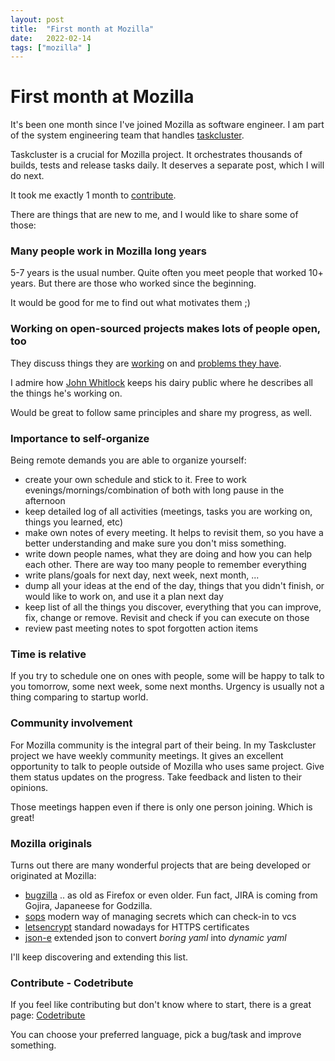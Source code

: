 ```yaml
---
layout: post
title:  "First month at Mozilla"
date:   2022-02-14
tags: ["mozilla" ]
---
```


# First month at Mozilla

It's been one month since I've joined Mozilla as software engineer. I am part of the system engineering team that handles [taskcluster](https://taskcluster.net/).

Taskcluster is a crucial for Mozilla project. It orchestrates thousands of builds, tests and release tasks daily. It deserves a separate post, which I will do next.

It took me exactly 1 month to [contribute](https://github.com/taskcluster/taskcluster/pull/5163).

There are things that are new to me, and I would like to share some of those:

### Many people work in Mozilla long years

5-7 years is the usual number. Quite often you meet people that worked 10+ years. But there are those who worked since the beginning.

It would be good for me to find out what motivates them ;)

### Working on open-sourced projects makes lots of people open, too

They discuss things they are [working](http://www.chesnok.com/daily/2016/03/11/workweek-tc-worker-workweek-recap/) on and [problems they have](https://hassanali.me/2018/05/18/rethinking-our-ui.html).

I admire how [John Whitlock](https://factorialfive.org/2022/01/22/one-more-week-designing-the-next-taskcluster-monitoring-system/) keeps his dairy public where he describes all the things he's working on.

Would be great to follow same principles and share my progress, as well.

### Importance to self-organize

Being remote demands you are able to organize yourself:

- create your own schedule and stick to it. Free to work evenings/mornings/combination of both with long pause in the afternoon
- keep detailed log of all activities (meetings, tasks you are working on, things you learned, etc)
- make own notes of every meeting. It helps to revisit them, so you have a better understanding and make sure you don't miss something.
- write down people names, what they are doing and how you can help each other. There are way too many people to remember everything
- write plans/goals for next day, next week, next month, ...
- dump all your ideas at the end of the day, things that you didn't finish, or would like to work on, and use it a plan next day
- keep list of all the things you discover, everything that you can improve,  fix, change or remove. Revisit and check if you can execute on those
- review past meeting notes to spot forgotten action items

### Time is relative

If you try to schedule one on ones with people, some will be happy to talk to you tomorrow, some next week, some next months. Urgency is usually not a thing comparing to startup world.

### Community involvement

For Mozilla community is the integral part of their being. In my Taskcluster project we have weekly community meetings. It gives an excellent opportunity to talk to people outside of Mozilla who uses same project. Give them status updates on the progress. Take feedback and listen to their opinions.

Those meetings happen even if there is only one person joining. Which is great!

### Mozilla originals

Turns out there are many wonderful projects that are being developed or originated at Mozilla:

- [bugzilla](https://www.bugzilla.org/) .. as old as Firefox or even older. Fun fact, JIRA is coming from Gojira, Japaneese for Godzilla.
- [sops](https://github.com/mozilla/sops) modern way of managing secrets which can check-in to vcs
- [letsencrypt](https://letsencrypt.org/) standard nowadays for HTTPS certificates
- [json-e](https://json-e.js.org/) extended json to convert _boring yaml_ into _dynamic yaml_

I'll keep discovering and extending this list.

### Contribute - Codetribute

If you feel like contributing but don't know where to start, there is a great page: [Codetribute](https://codetribute.mozilla.org/)

You can choose your preferred language, pick a bug/task and improve something.
